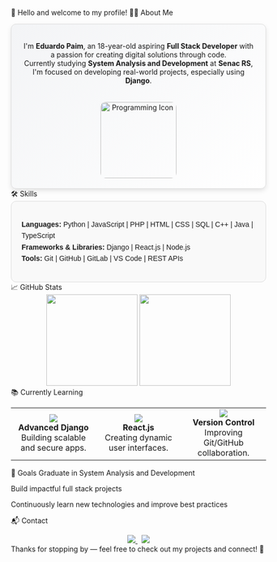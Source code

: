 👋 Hello and welcome to my profile!
👨‍💻 About Me
<div align="center" style="background: linear-gradient(135deg, #f3f4f6, #ffffff); padding: 20px; border-radius: 10px; border: 1px solid #ddd; box-shadow: 0 4px 10px rgba(0, 0, 0, 0.1);"> <p> I'm <strong>Eduardo Paim</strong>, an 18-year-old aspiring <strong>Full Stack Developer</strong> with a passion for creating digital solutions through code.<br> Currently studying <strong>System Analysis and Development</strong> at <strong>Senac RS</strong>, I'm focused on developing real-world projects, especially using <strong>Django</strong>. </p> <img src="https://cdn-icons-png.flaticon.com/512/1055/1055687.png" width="150px" alt="Programming Icon" style="margin-top: 20px; border-radius: 10px;"> </div>
🛠️ Skills
<div style="background-color: #f9f9f9; padding: 20px; border-radius: 10px; border: 1px solid #ddd;"> <ul style="list-style: none; padding: 0; font-family: Arial, sans-serif; line-height: 1.6;"> <li><strong>Languages:</strong> Python | JavaScript | PHP | HTML | CSS | SQL | C++ | Java | TypeScript</li> <li><strong>Frameworks & Libraries:</strong> Django | React.js | Node.js</li> <li><strong>Tools:</strong> Git | GitHub | GitLab | VS Code | REST APIs</li> </ul> </div>
📈 GitHub Stats
<div align="center"> <img height="180em" src="https://github-readme-stats.vercel.app/api?username=Edu-2de&show_icons=true&theme=github_dark&include_all_commits=true&count_private=true" /> <img height="180em" src="https://github-readme-stats.vercel.app/api/top-langs/?username=Edu-2de&layout=compact&theme=github_dark" /> </div>
📚 Currently Learning
<table align="center"> <tr> <td align="center" width="33%"> <img src="https://img.icons8.com/color/48/000000/django.png" /><br> <strong>Advanced Django</strong><br> Building scalable and secure apps. </td> <td align="center" width="33%"> <img src="https://img.icons8.com/color/48/000000/react-native.png" /><br> <strong>React.js</strong><br> Creating dynamic user interfaces. </td> <td align="center" width="33%"> <img src="https://img.icons8.com/color/48/000000/git.png" /><br> <strong>Version Control</strong><br> Improving Git/GitHub collaboration. </td> </tr> </table>
🎯 Goals
Graduate in System Analysis and Development

Build impactful full stack projects

Continuously learn new technologies and improve best practices

📬 Contact
<div align="center"> <a href="mailto:edupaim1712@gmail.com"> <img src="https://img.shields.io/badge/Email-D14836?style=for-the-badge&logo=gmail&logoColor=white" /> </a> &nbsp; <a href="https://www.instagram.com/edu.2de/"> <img src="https://img.shields.io/badge/Instagram-E4405F?style=for-the-badge&logo=instagram&logoColor=white" /> </a> </div>
Thanks for stopping by — feel free to check out my projects and connect! 🚀
